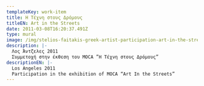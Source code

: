 ```yaml
---
templateKey: work-item
title: Η Τέχνη στους Δρόμους
titleEN: Art in the Streets
date: 2011-03-08T16:20:37.491Z
type: mural
image: /img/stelios-faitakis-greek-artist-participation-art-in-the-streets-226.jpg
description: |-
  Λος Άντζελες 2011
  Συμμετοχή στην έκθεση του MOCA ”Η Τέχνη στους Δρόμους”
descriptionEN: |-
  Los Angeles 2011
  Participation in the exhibition of MOCA “Art In the Streets”
---
```

